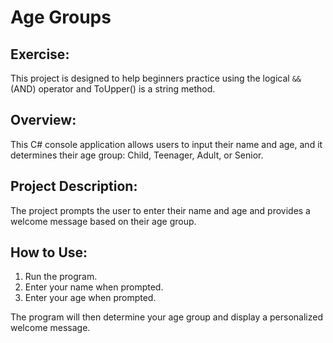 ﻿# Age Groups

## Exercise: 
This project is designed to help beginners practice using the logical `&&` (AND) operator and ToUpper() is a string method.

## Overview: 
This C# console application allows users to input their name and age, and it determines their age group: Child, Teenager, Adult, or Senior.

## Project Description: 
The project prompts the user to enter their name and age and provides a welcome message based on their age group.

## How to Use: 
1. Run the program.
2. Enter your name when prompted.
3. Enter your age when prompted.

The program will then determine your age group and display a personalized welcome message.
